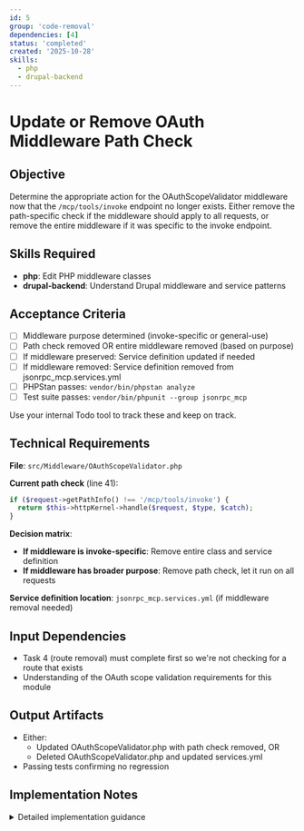 ```yaml
---
id: 5
group: 'code-removal'
dependencies: [4]
status: 'completed'
created: '2025-10-28'
skills:
  - php
  - drupal-backend
---
```


# Update or Remove OAuth Middleware Path Check

## Objective

Determine the appropriate action for the OAuthScopeValidator middleware now that the `/mcp/tools/invoke` endpoint no longer exists. Either remove the path-specific check if the middleware should apply to all requests, or remove the entire middleware if it was specific to the invoke endpoint.

## Skills Required

- **php**: Edit PHP middleware classes
- **drupal-backend**: Understand Drupal middleware and service patterns

## Acceptance Criteria

- [ ] Middleware purpose determined (invoke-specific or general-use)
- [ ] Path check removed OR entire middleware removed (based on purpose)
- [ ] If middleware preserved: Service definition updated if needed
- [ ] If middleware removed: Service definition removed from jsonrpc_mcp.services.yml
- [ ] PHPStan passes: `vendor/bin/phpstan analyze`
- [ ] Test suite passes: `vendor/bin/phpunit --group jsonrpc_mcp`

Use your internal Todo tool to track these and keep on track.

## Technical Requirements

**File**: `src/Middleware/OAuthScopeValidator.php`

**Current path check** (line 41):

```php
if ($request->getPathInfo() !== '/mcp/tools/invoke') {
  return $this->httpKernel->handle($request, $type, $catch);
}
```

**Decision matrix**:

- **If middleware is invoke-specific**: Remove entire class and service definition
- **If middleware has broader purpose**: Remove path check, let it run on all requests

**Service definition location**: `jsonrpc_mcp.services.yml` (if middleware removal needed)

## Input Dependencies

- Task 4 (route removal) must complete first so we're not checking for a route that exists
- Understanding of the OAuth scope validation requirements for this module

## Output Artifacts

- Either:
  - Updated OAuthScopeValidator.php with path check removed, OR
  - Deleted OAuthScopeValidator.php and updated services.yml
- Passing tests confirming no regression

## Implementation Notes

<details>
<summary>Detailed implementation guidance</summary>

### Step 1: Analyze middleware purpose

Read the full middleware class:

```bash
cat src/Middleware/OAuthScopeValidator.php
```

Look for:

- Comments explaining the middleware's purpose
- What validation logic it performs
- Whether the validation makes sense for list/describe endpoints

Check if there are any issues or documentation referencing OAuth scope validation:

```bash
grep -r "OAuthScope" . --include="*.md" --include="*.php"
```

### Step 2: Determine action based on analysis

**Option A: Middleware is invoke-specific**

Indicators:

- Comments mention only tool invocation/execution
- Validation logic only makes sense for write operations
- No plan or documentation suggests OAuth scopes for discovery endpoints

Action: Remove the entire middleware class and service definition

**Option B: Middleware has broader purpose**

Indicators:

- Comments suggest general OAuth scope validation
- Could apply to discovery endpoints
- Plan or architecture documents mention OAuth for all MCP endpoints

Action: Remove only the path-specific check, let middleware run on all requests

### Step 3a: If removing entire middleware

1. Delete the middleware class file:

```bash
rm src/Middleware/OAuthScopeValidator.php
```

2. Read services configuration:

```bash
cat jsonrpc_mcp.services.yml
```

3. Remove the middleware service definition (look for service with tag: `http_middleware`)

4. Rebuild cache:

```bash
vendor/bin/drush cache:rebuild
```

### Step 3b: If removing path check only

Use Edit tool to modify the middleware:

Remove or comment out the path check (lines 40-43):

```php
// Check if this is an invoke request
if ($request->getPathInfo() !== '/mcp/tools/invoke') {
  return $this->httpKernel->handle($request, $type, $catch);
}
```

This allows the middleware to run on all requests.

Update any docblocks that mention the invoke endpoint specifically.

### Step 4: Run tests

Run the full test suite to ensure no regression:

```bash
vendor/bin/phpunit --group jsonrpc_mcp
```

Pay special attention to:

- List endpoint tests
- Describe endpoint tests
- Permission tests

### Step 5: Verify with static analysis

```bash
vendor/bin/phpstan analyze
```

Ensure no errors related to undefined classes or methods.

### Recommendation

Based on the plan context (line 246-257), the middleware appears to be invoke-specific. The safe default is **Option A: Remove the entire middleware**. However, if unsure, remove only the path check (Option B) and document for future cleanup.

</details>

